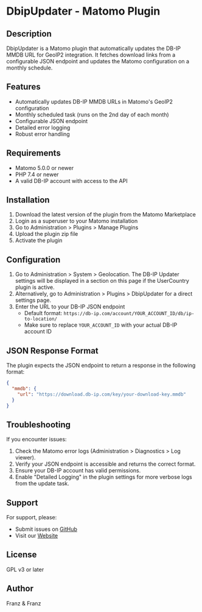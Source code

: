 # DbipUpdater - Matomo Plugin

## Description
DbipUpdater is a Matomo plugin that automatically updates the DB-IP MMDB URL for GeoIP2 integration. It fetches download links from a configurable JSON endpoint and updates the Matomo configuration on a monthly schedule.

## Features
- Automatically updates DB-IP MMDB URLs in Matomo's GeoIP2 configuration
- Monthly scheduled task (runs on the 2nd day of each month)
- Configurable JSON endpoint
- Detailed error logging
- Robust error handling

## Requirements
- Matomo 5.0.0 or newer
- PHP 7.4 or newer
- A valid DB-IP account with access to the API

## Installation
1. Download the latest version of the plugin from the Matomo Marketplace
2. Login as a superuser to your Matomo installation
3. Go to Administration > Plugins > Manage Plugins
4. Upload the plugin zip file
5. Activate the plugin

## Configuration
1. Go to Administration > System > Geolocation. The DB-IP Updater settings will be displayed in a section on this page if the UserCountry plugin is active.
2. Alternatively, go to Administration > Plugins > DbipUpdater for a direct settings page.
3. Enter the URL to your DB-IP JSON endpoint
   - Default format: `https://db-ip.com/account/YOUR_ACCOUNT_ID/db/ip-to-location/`
   - Make sure to replace `YOUR_ACCOUNT_ID` with your actual DB-IP account ID

## JSON Response Format
The plugin expects the JSON endpoint to return a response in the following format:
```json
{
  "mmdb": {
    "url": "https://download.db-ip.com/key/your-download-key.mmdb"
  }
}
```

## Troubleshooting
If you encounter issues:
1. Check the Matomo error logs (Administration > Diagnostics > Log viewer).
2. Verify your JSON endpoint is accessible and returns the correct format.
3. Ensure your DB-IP account has valid permissions.
4. Enable "Detailed Logging" in the plugin settings for more verbose logs from the update task.

## Support
For support, please:
- Submit issues on [GitHub](https://github.com/franz-agency/matomo-dbip-updater/issues)
- Visit our [Website](https://franz.agency)

## License
GPL v3 or later

## Author
Franz & Franz
